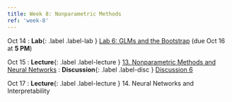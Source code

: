 ```yaml
---
title: Week 8: Nonparametric Methods
ref: 'week-8'
---
```

Oct 14
: **Lab**{: .label .label-lab } [Lab 6: GLMs and the Bootstrap](https://data102.datahub.berkeley.edu/hub/user-redirect/git-pull?repo=https%3A%2F%2Fgithub.com%2Fds-102%2Ffa24-materials&urlpath=lab%2Ftree%2Ffa24-materials%2Flab%2Flab06%2Flab06.ipynb&branch=main) (due Oct 16 at **5 PM**)

Oct 15
: **Lecture**{: .label .label-lecture } [13. Nonparametric Methods and Neural Networks](lecture/lec13)
: **Discussion**{: .label .label-disc } [Discussion 6](https://drive.google.com/file/d/1LGXjyweih1bn33w_ita4118IymVhnao4/view?usp=drive_link)

Oct 17
: **Lecture**{: .label .label-lecture } 14. Neural Networks and Interpretability
